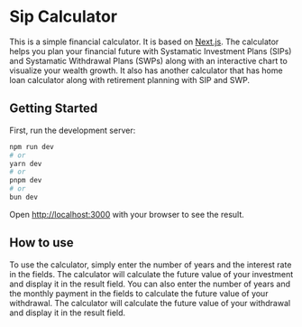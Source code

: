 <!-- create a readme for this project -->

# Sip Calculator

This is a simple financial calculator. It is based on [Next.js](https://nextjs.org/). The calculator helps you plan your financial future with Systamatic Investment Plans (SIPs) and Systamatic Withdrawal Plans (SWPs) along with an interactive chart to visualize your wealth growth. It also has another calculator that has home loan calculator along with retirement planning with SIP and SWP.

## Getting Started

First, run the development server:

```bash
npm run dev
# or
yarn dev
# or
pnpm dev
# or
bun dev
```

Open [http://localhost:3000](http://localhost:3000) with your browser to see the result.

## How to use

To use the calculator, simply enter the number of years and the interest rate in the fields. The calculator will calculate the future value of your investment and display it in the result field. You can also enter the number of years and the monthly payment in the fields to calculate the future value of your withdrawal. The calculator will calculate the future value of your withdrawal and display it in the result field.